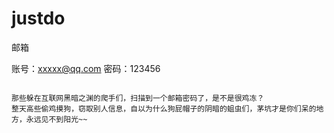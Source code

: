 # justdo
邮箱

账号：xxxxx@qq.com
密码：123456

~~~~~~~~~~~

那些躲在互联网黑暗之渊的爬手们，扫描到一个邮箱密码了，是不是很鸡冻？
整天高些偷鸡摸狗，窃取别人信息，自以为什么狗屁帽子的阴暗的蛆虫们，茅坑才是你们呆的地方，永远见不到阳光~~


